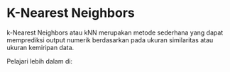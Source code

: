 # K-Nearest Neighbors

k-Nearest Neighbors atau kNN merupakan metode sederhana yang dapat memprediksi output numerik berdasarkan pada ukuran similaritas atau ukuran kemiripan data.

Pelajari lebih dalam di:

```{tableofcontents}
```
